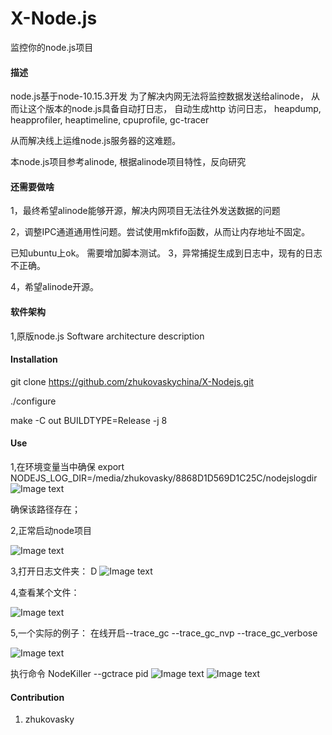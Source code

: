 # X-Node.js 

监控你的node.js项目

#### 描述
node.js基于node-10.15.3开发
为了解决内网无法将监控数据发送给alinode，
从而让这个版本的node.js具备自动打日志，
自动生成http 访问日志，
heapdump,
heapprofiler,
heaptimeline,
cpuprofile,
gc-tracer

从而解决线上运维node.js服务器的这难题。

本node.js项目参考alinode,
根据alinode项目特性，反向研究

#### 还需要做啥

1，最终希望alinode能够开源，解决内网项目无法往外发送数据的问题

2，调整IPC通道通用性问题。尝试使用mkfifo函数，从而让内存地址不固定。

已知ubuntu上ok。
需要增加脚本测试。
3，异常捕捉生成到日志中，现有的日志不正确。

4，希望alinode开源。
#### 软件架构
1,原版node.js
Software architecture description

#### Installation

git clone https://github.com/zhukovaskychina/X-Nodejs.git

./configure
 
make -C out BUILDTYPE=Release -j 8

#### Use
1,在环境变量当中确保
export NODEJS_LOG_DIR=/media/zhukovasky/8868D1D569D1C25C/nodejslogdir
![Image text](https://github.com/zhukovaskychina/X-Nodejs/blob/master/img/env.png)

确保该路径存在；
 
2,正常启动node项目

![Image text](https://github.com/zhukovaskychina/X-Nodejs/blob/master/img/pm2.png)

3,打开日志文件夹：
D
![Image text](https://github.com/zhukovaskychina/X-Nodejs/blob/master/img/files.png)

4,查看某个文件：
      
      
![Image text](https://github.com/zhukovaskychina/X-Nodejs/blob/master/img/http.png)

5,一个实际的例子：
在线开启--trace_gc --trace_gc_nvp --trace_gc_verbose

![Image text](https://github.com/zhukovaskychina/X-Nodejs/blob/master/img/pm2-system.png)

执行命令
NodeKiller --gctrace pid
![Image text](https://github.com/zhukovaskychina/X-Nodejs/blob/master/img/NodeKiller.png)
![Image text](https://github.com/zhukovaskychina/X-Nodejs/blob/master/img/node-killer.png)

#### Contribution

1. zhukovasky 
